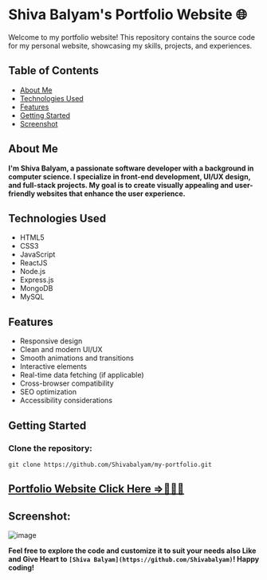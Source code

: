 # Shiva Balyam's Portfolio Website 🌐

Welcome to my portfolio website! This repository contains the source code for my personal website, showcasing my skills, projects, and experiences.

## Table of Contents

- [About Me](#about-me)
- [Technologies Used](#technologies-used)
- [Features](#features)
- [Getting Started](#getting-started)
- [Screenshot](#screenshot)

## About Me

**I'm Shiva Balyam, a passionate software developer with a background in computer science. I specialize in front-end development, UI/UX design, and full-stack projects. My goal is to create visually appealing and user-friendly websites that enhance the user experience.**

## Technologies Used

- HTML5
- CSS3
- JavaScript
- ReactJS
- Node.js
- Express.js
- MongoDB
- MySQL

## Features

- Responsive design
- Clean and modern UI/UX
- Smooth animations and transitions
- Interactive elements
- Real-time data fetching (if applicable)
- Cross-browser compatibility
- SEO optimization
- Accessibility considerations

## Getting Started

### Clone the repository: 
`git clone https://github.com/Shivabalyam/my-portfolio.git`

## [Portfolio Website Click Here =>💁‍♂️🚀](https://shivabalyam.github.io/my-portfolio)

## Screenshot:
![image](https://github.com/user-attachments/assets/df8f17d8-f5e6-4ee6-be3e-8d38c66ed6ab)

**Feel free to explore the code and customize it to suit your needs also Like and Give Heart to `[Shiva Balyam](https://github.com/Shivabalyam)`! Happy coding!**
